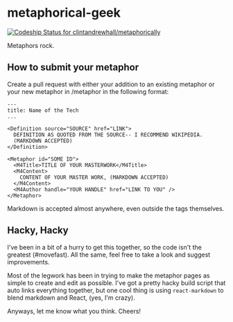 metaphorical-geek
=================

[ ![Codeship Status for clintandrewhall/metaphorically](https://codeship.io/projects/fadad5e0-3aa3-0132-083a-261a2707f8ca/status)](https://codeship.io/projects/42427)


Metaphors rock.

## How to submit your metaphor

Create a pull request with either your addition to an existing metaphor or your
new metaphor in /metaphor in the following format:

```
---
title: Name of the Tech
...

<Definition source="SOURCE" href="LINK">
  DEFINITION AS QUOTED FROM THE SOURCE-- I RECOMMEND WIKIPEDIA.
  (MARKDOWN ACCEPTED)
</Definition>

<Metaphor id="SOME ID">
  <M4Title>TITLE OF YOUR MASTERWORK</M4Title>
  <M4Content>
    CONTENT OF YOUR MASTER WORK, (MARKDOWN ACCEPTED)
  </M4Content>
  <M4Author handle="YOUR HANDLE" href="LINK TO YOU" />
</Metaphor>
```

Markdown is accepted almost anywhere, even outside the tags themselves.

## Hacky, Hacky

I've been in a bit of a hurry to get this together, so the code isn't the
greatest (#movefast).  All the same, feel free to take a look and suggest
improvements.

Most of the legwork has been in trying to make the metaphor pages as simple
to create and edit as possible. I've got a pretty hacky build script that auto
links everything together, but one cool thing is using `react-markdown` to blend
markdown and React, (yes, I'm crazy).

Anyways, let me know what you think.  Cheers!
